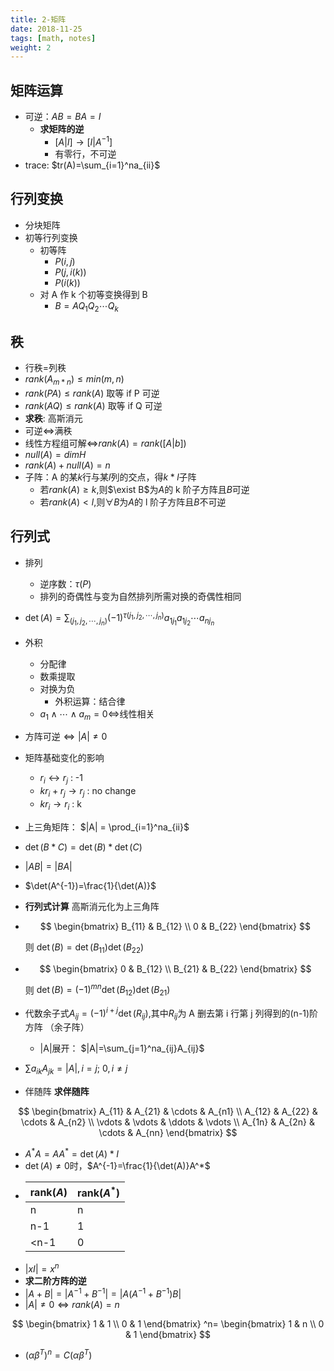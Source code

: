 ```yaml
---
title: 2-矩阵
date: 2018-11-25
tags: [math, notes]
weight: 2
---
```


## 矩阵运算

- 可逆：$AB=BA=I$
  - **求矩阵的逆**
    - $[A|I]\rightarrow[I|A^{-1}]$
    - 有零行，不可逆
- trace: $tr(A)=\sum_{i=1}^na_{ii}$

## 行列变换

- 分块矩阵
- 初等行列变换
  - 初等阵
    - $P(i,j)$
    - $P(j,i(k))$
    - $P(i(k))$
  - 对 A 作 k 个初等变换得到 B
    - $B=AQ_1Q_2\cdots Q_k$

## 秩

- 行秩=列秩
- $rank(A_{m*n})\leq min(m,n)$
- $rank(PA)\leq rank(A)$ 取等 if P 可逆
- $rank(AQ)\leq rank(A)$ 取等 if Q 可逆
- **求秩**: 高斯消元
- 可逆$\Leftrightarrow$满秩
- 线性方程组可解$\Leftrightarrow$$rank(A)=rank([A|b])$
- $null(A) = dimH$
- $rank(A) + null(A) = n$
- 子阵：A 的某$k$行与某$l$列的交点，得$k*l$子阵
  - 若$rank(A)\geq k$,则$\exist B$为$A$的 k 阶子方阵且$B$可逆
  - 若$rank(A)<l$,则$\forall B$为$A$的 l 阶子方阵且$B$不可逆

## 行列式

- 排列
  - 逆序数：$\tau(P)$
  - 排列的奇偶性与变为自然排列所需对换的奇偶性相同
- $\det(A) = \sum_{(j_1,j_2,\cdots,j_n)}(-1)^{\tau(j_1,j_2,\cdots,j_n)}a_{1j_1}a_{1j_2}\cdots a_{nj_n}$
- 外积
  - 分配律
  - 数乘提取
  - 对换为负
    - 外积运算：结合律
  - $a_1\wedge\cdots\wedge a_m=0\Leftrightarrow$线性相关
- 方阵可逆$\Leftrightarrow|A|\not=0$
- 矩阵基础变化的影响
  - $r_i\leftrightarrow r_j$ : -1
  - $kr_i + r_j \rightarrow r_j$ : no change
  - $kr_i \rightarrow r_i$ : k
- 上三角矩阵： $|A| = \prod_{i=1}^na_{ii}$
- $\det(B*C)=\det(B)*\det(C)$
- $|AB|=|BA|$
- $\det(A^{-1})=\frac{1}{\det(A)}$
- **行列式计算** 高斯消元化为上三角阵
- $$
  \begin{bmatrix}
    B_{11} & B_{12} \\
    0 & B_{22}
  \end{bmatrix}
  $$

  则 $\det(B)=\det(B_{11})\det(B_{22})$

- $$
  \begin{bmatrix}
    0 & B_{12} \\
    B_{21} & B_{22}
  \end{bmatrix}
  $$

  则 $\det(B)=(-1)^{mn}\det(B_{12})\det(B_{21})$

- 代数余子式$A_{ij}=(-1)^{i+j}\det(R_{ij})$,其中$R_{ij}$为 A 删去第 i 行第 j 列得到的(n-1)阶方阵 （余子阵）
  - |A|展开： $|A|=\sum_{j=1}^na_{ij}A_{ij}$
- $\sum a_{ik}A_{jk}=|A|,i=j$; $0,i \not= j$
- 伴随阵 **求伴随阵**

$$
 \begin{bmatrix}
   A_{11} & A_{21} & \cdots & A_{n1} \\
   A_{12} & A_{22} & \cdots & A_{n2} \\
   \vdots & \vdots & \ddots & \vdots \\
   A_{1n} & A_{2n} & \cdots & A_{nn}
 \end{bmatrix}
$$

- $A^*A=AA^*=\det(A)*I$
- $\det(A)\not=0$时，$A^{-1}=\frac{1}{\det(A)}A^*$
- | rank($A$) | rank($A^*$) |
  | --------- | ----------- |
  | n         | n           |
  | n-1       | 1           |
  | <n-1      | 0           |
- $|xI|=x^n$
- **求二阶方阵的逆**
- $|A+B|=|A^{-1}+B^{-1}|=|A(A^{-1}+B^{-1})B|$
- $|A|\neq0\iff rank(A)=n$

$$
 \begin{bmatrix}
   1 & 1 \\
   0 & 1
 \end{bmatrix}
 ^n=
 \begin{bmatrix}
   1 & n \\
   0 & 1
 \end{bmatrix}
$$

- $(\alpha\beta^T)^n=C(\alpha\beta^T)$
